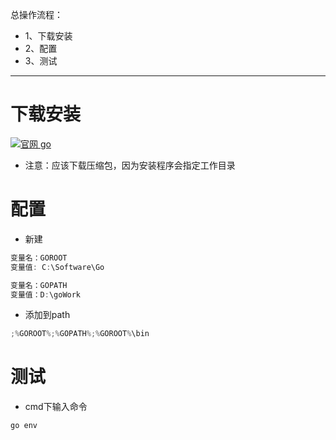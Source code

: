 总操作流程：
- 1、下载安装
- 2、配置
- 3、测试

***
# 下载安装

[![](https://img.shields.io/badge/官网-go-red.svg "官网 go")](https://golang.google.cn/dl/)

- 注意：应该下载压缩包，因为安装程序会指定工作目录

# 配置

- 新建

```c
变量名：GOROOT
变量值: C:\Software\Go

变量名：GOPATH
变量值：D:\goWork
```

- 添加到path

```c
;%GOROOT%;%GOPATH%;%GOROOT%\bin
```

# 测试

- cmd下输入命令

```c
go env
```

